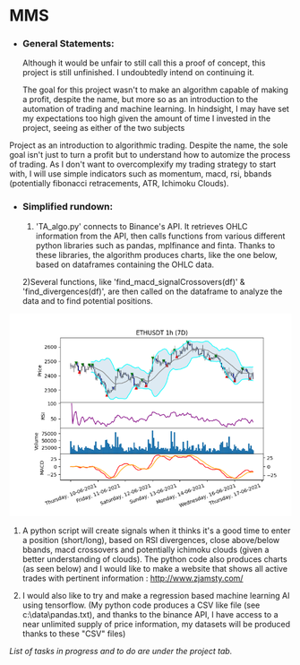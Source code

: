 # **MMS**
- ### General Statements:
   Although it would be unfair to still call this a proof of concept, this project is still unfinished. I undoubtedly intend on continuing it.      
   
      
   The goal for this project wasn't to make an algorithm capable of making a profit, despite the name, but more so as an introduction to the automation
   of trading and machine learning. In hindsight, I may have set my expectations too high given the amount of time I invested in the project, seeing as 
   either of the two subjects

Project as an introduction to algorithmic trading. Despite the name, the sole goal isn't just to turn a profit but to understand how to automize the process of trading.
As I don't want to overcomplexify my trading strategy to start with, I will use simple indicators such as momentum, macd, rsi, bbands (potentially fibonacci
retracements, ATR, Ichimoku Clouds). 

- ### Simplified rundown:

   1) 'TA_algo.py' connects to Binance's API. It retrieves OHLC information from the API, then calls functions from various different python libraries such as pandas,      mplfinance and finta. Thanks to these libraries, the algorithm produces charts, like the one below, based on dataframes containing the OHLC data.
   
   2)Several functions, like 'find_macd_signalCrossovers(df)' & 'find_divergences(df)', are then called on the dataframe to analyze the data and to find potential          positions.

![most recent chart](https://github.com/tindll/mms/blob/main/chart.png)

1) A python script will create signals when it thinks it's a good time to enter a position (short/long), based on RSI divergences, close above/below bbands, macd crossovers and potentially ichimoku clouds (given a better understanding of clouds).
The python code also produces charts (as seen below) and I would like to make a website that shows all active trades with pertinent information : http://www.zjamsty.com/

2) I would also like to try and make a regression based machine learning AI using tensorflow. (My python code produces a CSV like file (see c:\data\pandas.txt), and thanks to the binance API, I have access to a near unlimited supply of price information, my datasets will be produced thanks to these "CSV" files)





*List of tasks in progress and to do are under the project tab.*

